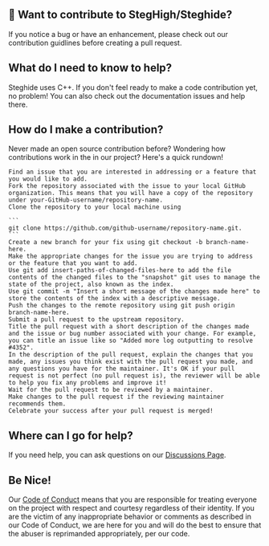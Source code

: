 
## 🤝 Want to contribute to StegHigh/Steghide?

If you notice a bug or have an enhancement, please check out our contribution guidlines before creating a pull request.


## What do I need to know to help?

Steghide uses C++. If you don't feel ready to make a code contribution yet, no problem! You can also check out the documentation issues and help there.


## How do I make a contribution?

Never made an open source contribution before? Wondering how contributions work in the in our project? Here's a quick rundown!

    Find an issue that you are interested in addressing or a feature that you would like to add.
    Fork the repository associated with the issue to your local GitHub organization. This means that you will have a copy of the repository under your-GitHub-username/repository-name.
    Clone the repository to your local machine using
    
    ```
    git clone https://github.com/github-username/repository-name.git.
    ```
    Create a new branch for your fix using git checkout -b branch-name-here.
    Make the appropriate changes for the issue you are trying to address or the feature that you want to add.
    Use git add insert-paths-of-changed-files-here to add the file contents of the changed files to the "snapshot" git uses to manage the state of the project, also known as the index.
    Use git commit -m "Insert a short message of the changes made here" to store the contents of the index with a descriptive message.
    Push the changes to the remote repository using git push origin branch-name-here.
    Submit a pull request to the upstream repository.
    Title the pull request with a short description of the changes made and the issue or bug number associated with your change. For example, you can title an issue like so "Added more log outputting to resolve #4352".
    In the description of the pull request, explain the changes that you made, any issues you think exist with the pull request you made, and any questions you have for the maintainer. It's OK if your pull request is not perfect (no pull request is), the reviewer will be able to help you fix any problems and improve it!
    Wait for the pull request to be reviewed by a maintainer.
    Make changes to the pull request if the reviewing maintainer recommends them.
    Celebrate your success after your pull request is merged!

## Where can I go for help?

If you need help, you can ask questions on our [Discussions Page](https://github.com/orgs/StegHigh/discussions).


## Be Nice!

Our [Code of Conduct](./CODE_OF_CONDUCT.md) means that you are responsible for treating everyone on the project with respect and courtesy regardless of their identity. If you are the victim of any inappropriate behavior or comments as described in our Code of Conduct, we are here for you and will do the best to ensure that the abuser is reprimanded appropriately, per our code.